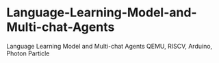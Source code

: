 # Language-Learning-Model-and-Multi-chat-Agents
Language Learning Model and Multi-chat Agents QEMU, RISCV, Arduino, Photon Particle
